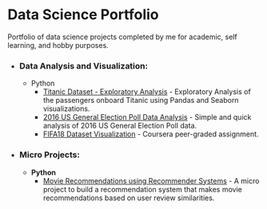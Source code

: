 # Data Science Portfolio
Portfolio of data science projects completed by me for academic, self learning, and hobby purposes.

- ### Data Analysis and Visualization:

  - Python
  	- [Titanic Dataset - Exploratory Analysis](https://github.com/klema21/data-science-portfolio/blob/master/Titanic%20Dataset%20-%20Exploratory%20%20Analysis.ipynb) - Exploratory Analysis of the passengers onboard Titanic using Pandas and Seaborn visualizations. 
  	- [2016 US General Election Poll Data Analysis](https://github.com/klema21/data-science-portfolio/blob/master/2016%20General%20Election%20Poll%20Analysis.ipynb) - Simple and quick analysis of 2016 US General Election Poll data.
  	- [FIFA18 Dataset Visualization]([https://github.com/klema21/data-science-portfolio/blob/master/FIFA18%20Dataset%20Visualization.ipynb) - Coursera peer-graded assignment.

- ### Micro Projects: 

	- __Python__
		- [Movie Recommendations using Recommender Systems](https://github.com/klema21/data-science-portfolio/blob/master/recommendationSystemPython.ipynb) - A micro project to build a recommendation system that makes movie recommendations based on user review similarities.